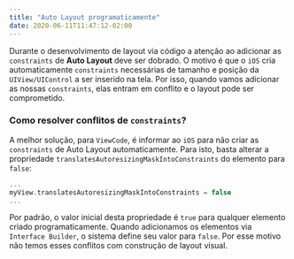 ```yaml
---
title: "Auto Layout programaticamente"
date: 2020-06-11T11:47:12-02:00
---
```


Durante o desenvolvimento de layout via código a atenção ao adicionar as `constraints` de **Auto Layout** deve ser dobrado. O motivo é que o `iOS` cria automaticamente `constraints` necessárias de tamanho e posição da `UIView/UIControl` a ser inserido na tela. Por isso, quando vamos adicionar as nossas `constraints`, elas entram em conflito e o layout pode ser comprometido.

### Como resolver conflitos de `constraints`?

A melhor solução, para `ViewCode`, é informar ao `iOS` para não criar as `constraints` de Auto Layout automaticamente. Para isto, basta alterar a propriedade `translatesAutoresizingMaskIntoConstraints` do elemento para `false`:

```swift
...
myView.translatesAutoresizingMaskIntoConstraints = false
...
```

Por padrão, o valor inicial desta propriedade é `true` para qualquer elemento criado programaticamente. Quando adicionamos os elementos via `Interface Builder`, o sistema define seu valor para `false`. Por esse motivo não temos esses conflitos com construção de layout visual.